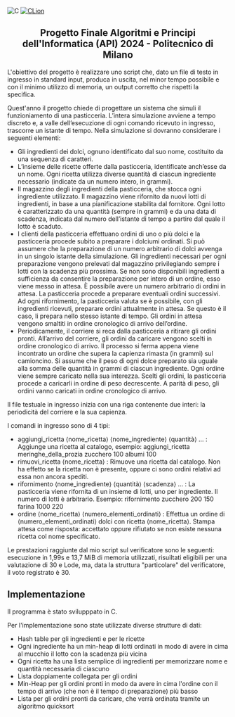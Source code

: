 ![C](https://img.shields.io/badge/c-%2300599C.svg?style=for-the-badge&logo=c&logoColor=white)
[![CLion](https://img.shields.io/badge/CLion-black?style=for-the-badge&logo=clion&logoColor=white)](https://www.jetbrains.com/clion/)

<h2 align="center">Progetto Finale Algoritmi e Principi dell'Informatica (API) 2024 - Politecnico di Milano</h2>

L'obiettivo del progetto è realizzare uno script che, dato un file di testo in ingresso in standard input, produca in uscita, nel minor tempo possibile e con il minimo utilizzo di memoria, un output corretto che rispetti la specifica.

Quest'anno il progetto chiede di progettare un sistema che simuli il funzioniamento di una pasticceria. L’intera simulazione avviene a tempo discreto e, a valle dell’esecuzione di ogni comando ricevuto in ingresso, trascorre un istante di tempo. 
Nella simulazione si dovranno considerare i seguenti elementi:
* Gli ingredienti dei dolci, ognuno identificato dal suo nome, costituito da una sequenza di caratteri.
* L’insieme delle ricette offerte dalla pasticceria, identificate anch’esse da un nome. Ogni ricetta utilizza diverse quantità di ciascun ingrediente necessario (indicate da un numero intero, in grammi).
* Il magazzino degli ingredienti della pasticceria, che stocca ogni ingrediente utilizzato. Il magazzino viene rifornito da nuovi lotti di ingredienti, in base a una pianificazione stabilita dal fornitore. Ogni lotto è caratterizzato da una quantità (sempre in grammi) e da una data di scadenza, indicata dal numero dell’istante di tempo a partire dal quale il lotto è scaduto.
* I clienti della pasticceria effettuano ordini di uno o più dolci e la pasticceria procede subito a preparare i dolciumi ordinati. Si può assumere che la preparazione di un numero arbitrario di dolci avvenga in un singolo istante della simulazione. Gli ingredienti necessari per ogni preparazione vengono prelevati dal magazzino privilegiando sempre i lotti con la scadenza più prossima. Se non sono disponibili ingredienti a sufficienza da consentire la preparazione per intero di un ordine, esso viene messo in attesa. È possibile avere un numero arbitrario di ordini in attesa. La pasticceria procede a preparare eventuali ordini successivi. Ad ogni rifornimento, la pasticceria valuta se è possibile, con gli ingredienti ricevuti, preparare ordini attualmente in attesa. Se questo è il caso, li prepara nello stesso istante di tempo. Gli ordini in attesa vengono smaltiti in ordine cronologico di arrivo dell’ordine.
* Periodicamente, il corriere si reca dalla pasticceria a ritirare gli ordini pronti. All’arrivo del corriere, gli ordini da caricare vengono scelti in ordine cronologico di arrivo. Il processo si ferma appena viene incontrato un ordine che supera la capienza rimasta (in grammi) sul camioncino. Si assume che il peso di ogni dolce preparato sia uguale alla somma delle quantità in grammi di ciascun ingrediente. Ogni ordine viene sempre caricato nella sua interezza. Scelti gli ordini, la pasticceria procede a caricarli in ordine di peso decrescente. A parità di peso, gli ordini vanno caricati in ordine cronologico di arrivo.

Il file testuale in ingresso inizia con una riga contenente due interi: la periodicità del corriere e la sua
capienza.

I comandi in ingresso sono di 4 tipi:
* aggiungi_ricetta ⟨nome_ricetta⟩ ⟨nome_ingrediente⟩ ⟨quantità⟩ ... : Aggiunge una ricetta al catalogo, esempio: aggiungi_ricetta meringhe_della_prozia zucchero 100 albumi 100
* rimuovi_ricetta ⟨nome_ricetta⟩ : Rimuove una ricetta dal catalogo. Non ha effetto se la ricetta non è presente, oppure ci sono ordini relativi ad essa non ancora spediti.
* rifornimento ⟨nome_ingrediente⟩ ⟨quantità⟩ ⟨scadenza⟩ ... : La pasticceria viene rifornita di un insieme di lotti, uno per ingrediente. Il numero di lotti è arbitrario. Esempio: rifornimento zucchero 200 150 farina 1000 220
* ordine ⟨nome_ricetta⟩ ⟨numero_elementi_ordinati⟩ : Effettua un ordine di ⟨numero_elementi_ordinati⟩ dolci con ricetta ⟨nome_ricetta⟩. Stampa attesa come risposta: accettato oppure rifiutato se non esiste nessuna ricetta col nome specificato.



Le prestazioni raggiunte dal mio script sul verificatore sono le seguenti: esecuzione in 1,99s e 13,7 MiB di memoria utilizzati, risuiltati eligibili per una valutazione di 30 e Lode, ma, data la struttura "particolare" del verificatore, il voto registrato è 30.

## Implementazione

Il programma è stato svilupppato in C. 

Per l'implementazione sono state utilizzate diverse strutture di dati: 
* Hash table per gli ingredienti e per le ricette
* Ogni ingrediente ha un min-heap di lotti ordinati in modo di avere in cima al mucchio il lotto con la scadenza più vicina
* Ogni ricetta ha una lista semplice di ingredienti per memorizzare nome e quantità necessaria di ciascuno
* Lista doppiamente collegata per gli ordini
* Min-Heap per gli ordini pronti in modo da avere in cima l'ordine con il tempo di arrivo (che non è il tempo di preparazione) più basso
* Lista per gli ordini pronti da caricare, che verrà ordinata tramite un algoritmo quicksort 
